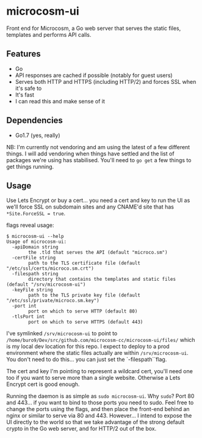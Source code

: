 # microcosm-ui
Front end for Microcosm, a Go web server that serves the static files, templates and performs API calls.

## Features

* Go
* API responses are cached if possible (notably for guest users)
* Serves both HTTP and HTTPS (including HTTP/2) and forces SSL when it's safe to
* It's fast
* I can read this and make sense of it

## Dependencies

* Go1.7 (yes, really)

NB: I'm currently not vendoring and am using the latest of a few different things. I will add vendoring when things have settled and the list of packages we're using has stabilised. You'll need to `go get` a few things to get things running.

## Usage

Use Lets Encrypt or buy a cert... you need a cert and key to run the UI as we'll force SSL on subdomain sites and any CNAME'd site that has `*Site.ForceSSL = true`.

flags reveal usage:

```
$ microcosm-ui --help
Usage of microcosm-ui:
  -apiDomain string
    	the .tld that serves the API (default "microco.sm")
  -certFile string
    	path to the TLS certificate file (default "/etc/ssl/certs/microco.sm.crt")
  -filespath string
    	directory that contains the templates and static files (default "/srv/microcosm-ui")
  -keyFile string
    	path to the TLS private key file (default "/etc/ssl/private/microco.sm.key")
  -port int
    	port on which to serve HTTP (default 80)
  -tlsPort int
    	port on which to serve HTTPS (default 443)
```

I've symlinked `/srv/microcosm-ui` to point to `/home/buro9/Dev/src/github.com/microcosm-cc/microcosm-ui/files/` which is my local dev location for this repo. I expect to deploy to a prod environment where the static files actually are within `/srv/microcosm-ui`. You don't need to do this... you can just set the `-filespath``flag.

The cert and key I'm pointing to represent a wildcard cert, you'll need one too if you want to serve more than a single website. Otherwise a Lets Encrypt cert is good enough.

Running the daemon is as simple as `sudo microcosm-ui`. Why `sudo`? Port 80 and 443... if you want to bind to those ports you need to sudo. Feel free to change the ports using the flags, and then place the front-end behind an nginx or similar to serve via 80 and 443. However... I intend to expose the UI directly to the world so that we take advantage of the strong default crypto in the Go web server, and for HTTP/2 out of the box.
